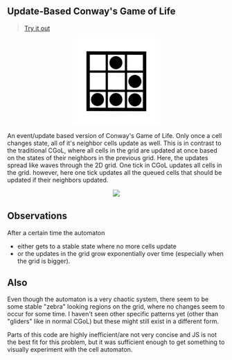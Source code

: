 Update-Based Conway's Game of Life
----------------------------------
> [Try it out](https://tryops.github.io/update-based-conways-game-of-life/)
<div align="center"><img src="res/cgol_icon.png" width="200px"/></div>

An event/update based version of Conway's Game of Life. Only once a cell changes state, all of it's neighbor cells update as well. 
This is in contrast to the traditional CGoL, where all cells in the grid are updated at once based on the states of their neighbors in the previous grid. 
Here, the updates spread like waves through the 2D grid. 
One tick in CGoL updates all cells in the grid. however, here one tick updates all the queued cells that should be updated if their neighbors updated. 

<div align="center"><img src="res/running-automaton.gif" width="360px"/></div>

## Observations
After a certain time the automaton 
- either gets to a stable state where no more cells update
- or the updates in the grid grow exponentially over time (especially when the grid is bigger). 

## Also
Even though the automaton is a very chaotic system, there seem to be some stable "zebra" looking regions on the grid, where no changes seem to occur for some time. 
I haven't seen other specific patterns yet (other than "gliders" like in normal CGoL) but these might still exist in a different form. 

Parts of this code are highly inefficient/are not very concise and JS is not the best fit for this problem, but it was sufficient enough to get something to visually experiment with the cell automaton. 
